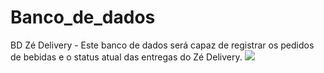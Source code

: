 # Banco_de_dados
BD Zé  Delivery -   Este banco de dados  será capaz de registrar os pedidos de bebidas e o status atual das entregas do Zé Delivery.
<img src="https://github.com/LilianCMartins/Banco_de_dados/blob/main/BDZ%C3%89%20DELIVERY.drawio.png"/>
